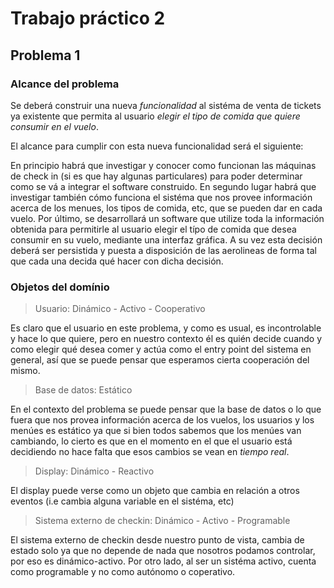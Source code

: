 # Trabajo práctico 2

## Problema 1

### Alcance del problema

Se deberá construir una nueva _funcionalidad_ al sistéma de venta de tickets ya existente que permita al usuario _elegir el tipo de comida que quiere consumir en el vuelo_.

El alcance para cumplir con esta nueva funcionalidad será el siguiente:

En principio habrá que investigar y conocer como funcionan las máquinas de check in (si es que hay algunas particulares) para poder determinar como se vá a integrar el software construido.
En segundo lugar habrá que investigar también cómo funciona el sistéma que nos provee información acerca de los menues, los tipos de comida, etc, que se pueden dar en cada vuelo.
Por último, se desarrollará un software que utilize toda la información obtenida para permitirle al usuario elegir el típo de comida que desea consumir en su vuelo, mediante una interfaz gráfica. A su vez esta decisión deberá ser persistida y puesta a disposición de las aerolineas de forma tal que cada una decida qué hacer con dicha decisión.

### Objetos del domínio

> Usuario: Dinámico - Activo - Cooperativo

Es claro que el usuario en este problema, y como es usual, es incontrolable y hace lo que quiere, pero en nuestro contexto él es quién decide cuando y como elegir qué desea comer y actúa como el entry point del sistema en general, así que se puede pensar que esperamos cierta cooperación del mismo.

> Base de datos: Estático

En el contexto del problema se puede pensar que la base de datos o lo que fuera que nos provea información acerca de los vuelos, los usuarios y los menúes es estático ya que si bien todos sabemos que los menúes van cambiando, lo cierto es que en el momento en el que el usuario está decidiendo no hace falta que esos cambios se vean en _tiempo real_.

> Display: Dinámico - Reactivo

El display puede verse como un objeto que cambia en relación a otros eventos (i.e cambia alguna variable en el sistéma, etc)

> Sistema externo de checkin: Dinámico - Activo - Programable

El sistema externo de checkin desde nuestro punto de vista, cambia de estado solo ya que no depende de nada que nosotros podamos controlar, por eso es dinámico-activo. Por otro lado, al ser un sistéma activo, cuenta como programable y no como autónomo o coperativo.
